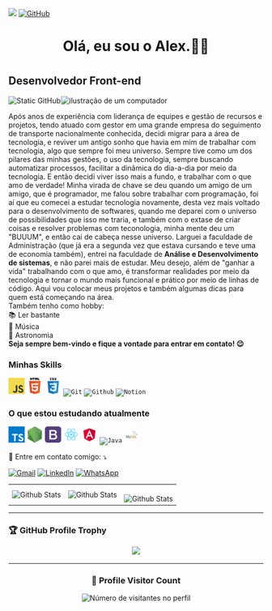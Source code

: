 ![](https://komarev.com/ghpvc/?username=alex-s-santos&color=006bed)
[![GitHub](https://img.shields.io/github/followers/alex-s-santos?label=follow&style=social)](LINK-DO-SEU-GITHUB)

<h1 align="center"> Olá, eu sou o Alex.👋😎 <h1>
<h2 align="left">Desenvolvedor Front-end</h2>
<img src="https://raw.githubusercontent.com/MicaelliMedeiros/micaellimedeiros/master/image/computer-illustration.png" alt="ilustração de um computador" min-width="400px" max-width="400px" width="400px" align="right">
<img src="https://img.shields.io/static/v1?label=Overview&message=ALEX SANTOS&color=f8efd4&style=for-the-badge&logo=GitHub" alt="Static GitHub">
<p align="left" max-width="300px">
  Após anos de experiência com liderança de equipes e gestão de recursos e projetos, tendo atuado com gestor em uma grande empresa do seguimento de transporte nacionalmente conhecida, decidi migrar para a área de 
  tecnologia, e reviver um antigo sonho que havia em mim de trabalhar com tecnologia, algo que sempre foi meu universo. Sempre tive como um dos pilares das minhas gestões, o uso da tecnologia, sempre buscando automatizar
  processos, facilitar a dinâmica do dia-a-dia por meio da tecnologia. E então decidi viver isso mais a fundo, e trabalhar com o que amo de verdade!
  Minha virada de chave se deu quando um amigo de um amigo, que é programador, me falou sobre trabalhar com programação, foi aí que eu comecei a estudar tecnologia novamente, desta vez mais voltado para o desenvolvimento de softwares, 
  quando me deparei com o universo de possibilidades que isso me traria, e também com o extase de criar coisas e resolver problemas com teconologia, minha mente deu um "BUUUM", e então cai de cabeça nesse universo. Larguei a faculdade de 
  Administração (que já era a segunda vez que estava cursando e teve uma de economia também), entrei na faculdade de <strong>Análise e Desenvolvimento de sistemas</strong>, e não parei mais de estudar.
  Meu desejo, além de "ganhar a vida" trabalhando com o que amo, é transformar realidades por meio da tecnologia e tornar o mundo mais funcional e prático por meio de linhas de código. 
  Aqui vou colocar meus projetos e também algumas dicas para quem está começando na área. <br>
  Também tenho como hobby:<br>
  📚 Ler bastante <br>
  🎸 Música <br>
  🔭 Astronomia <br>
  <strong>Seja sempre bem-vindo e fique a vontade para entrar em contato! 😉</strong>
</p>

<h3>Minhas Skills</h3>
<code><img height="32" src="https://raw.githubusercontent.com/github/explore/80688e429a7d4ef2fca1e82350fe8e3517d3494d/topics/javascript/javascript.png" alt="Javascript"/></code>
<code><img height="32" src="https://raw.githubusercontent.com/github/explore/80688e429a7d4ef2fca1e82350fe8e3517d3494d/topics/html/html.png" alt="HTML5"/></code>
<code><img height="32" src="https://raw.githubusercontent.com/github/explore/80688e429a7d4ef2fca1e82350fe8e3517d3494d/topics/css/css.png" alt="CSS"/></code>
<code><img height="32" src="https://w7.pngwing.com/pngs/192/492/png-transparent-git-bash-hd-logo-thumbnail.png" alt="Git"/></code>
<code><img height="32" src="https://e7.pngegg.com/pngimages/6/669/png-clipart-computer-icons-github-logo-social-media-github-logo-social-media-thumbnail.png" alt="Github"/></code>
<code><img height="32" src="https://cdn.icon-icons.com/icons2/2428/PNG/512/notion_black_logo_icon_147102.png" alt="Notion"/></code>


<h3>O que estou estudando atualmente</h3>
<code><img height="32" src="https://raw.githubusercontent.com/github/explore/80688e429a7d4ef2fca1e82350fe8e3517d3494d/topics/typescript/typescript.png" alt="Typescript"/></code>
<code><img height="32" src="https://raw.githubusercontent.com/github/explore/80688e429a7d4ef2fca1e82350fe8e3517d3494d/topics/nodejs/nodejs.png" alt="Nodejs"/></code>
<code><img height="32" src="https://raw.githubusercontent.com/github/explore/80688e429a7d4ef2fca1e82350fe8e3517d3494d/topics/bootstrap/bootstrap.png" alt="Bootstrap"/></code>
<code><img height="32" src="https://raw.githubusercontent.com/github/explore/80688e429a7d4ef2fca1e82350fe8e3517d3494d/topics/react/react.png" alt="React"/></code>
<code><img height="32" src="https://raw.githubusercontent.com/github/explore/80688e429a7d4ef2fca1e82350fe8e3517d3494d/topics/angular/angular.png" alt="Angular"/></code>
<code><img height="32" src="https://w7.pngwing.com/pngs/578/816/png-transparent-java-class-file-java-platform-standard-edition-java-development-kit-java-runtime-environment-coffee-jar-text-class-orange-thumbnail.png" alt="Java"/></code>
<code><img height="32" src="https://raw.githubusercontent.com/github/explore/80688e429a7d4ef2fca1e82350fe8e3517d3494d/topics/mysql/mysql.png" alt="MySQL"/></code>

<p align="left">
  💌 Entre em contato comigo: ⤵️
</p>

<p align="left">
  <a href="mailto:alexsantos.alss.13@gmail.com" title="Gmail">
  <img src="https://img.shields.io/badge/-Gmail-FF0000?style=flat-square&labelColor=FF0000&logo=gmail&logoColor=white&link=LINK-DO-SEU-GMAIL" alt="Gmail"/></a>
  <a href="https://www.linkedin.com/in/alex-santos-developer/" title="LinkedIn">
  <img src="https://img.shields.io/badge/-Linkedin-0e76a8?style=flat-square&logo=Linkedin&logoColor=white&link=LINK-DO-SEU-LINKEDIN" alt="LinkedIn"/></a>
  <a href="https://api.whatsapp.com/send/?phone=5583991224894&text&type=phone_number&app_absent=0" title="WhatsApp">
  <img src="https://img.shields.io/badge/-WhatsApp-25d366?style=flat-square&labelColor=25d366&logo=whatsapp&logoColor=white&link=API-DO-SEU-WHATSAPP" alt="WhatsApp"/></a>
</p>

<table>
  <tr>
    <td>
      <img
        align="left"
        src="https://github-readme-stats.vercel.app/api?username=alex-s-santos&theme=dark&hide_border=false&include_all_commits=true"
        alt="Github Stats"
      />
    </td>
    <td>
      <img
        align="left"
        src="https://github-readme-stats.vercel.app/api/top-langs/?username=alex-s-santos&theme=dark&hide_border=false&include_all_commits=true&count_private=true&layout=compact"
        alt="Github Stats"
      />
    </td>
    <td>
      <br />
      <img
        align="left"
        src="https://github-readme-streak-stats.herokuapp.com/?user=alex-s-santos&theme=dark&hide_border=false"
        alt="Github Stats"
      />
    </td>
  </tr>
</table>

--- 

### 🏆 GitHub Profile Trophy

<p align="center">
  <a
    href="https://github.com/ryo-ma/github-profile-trophy"
    title="repositório de troféus"
  >
    <img
      width="800"
      src="https://github-profile-trophy.vercel.app/?username=alex-s-santos&column=8&theme=darkhub&no-frame=true&no-bg=true"
    />
  </a>
</p>

---

<div align="center">
  <h3><b>📍 Profile Visitor Count</b></h3>
</div>

<p align="center">
  <img
    src="https://profile-counter.glitch.me/alex-s-santos/count.svg"
    alt="Número de visitantes no perfil"
  />
</p>
<!--
**alex-s-santos/alex-s-santos** is a ✨ _special_ ✨ repository because its `README.md` (this file) appears on your GitHub profile.

Here are some ideas to get you started:

- 🔭 I’m currently working on ...
- 🌱 I’m currently learning ...
- 👯 I’m looking to collaborate on ...
- 🤔 I’m looking for help with ...
- 💬 Ask me about ...
- 📫 How to reach me: ...
- 😄 Pronouns: ...
- ⚡ Fun fact: ...
-->

